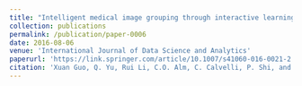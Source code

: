 ```yaml
---
title: "Intelligent medical image grouping through interactive learning"
collection: publications
permalink: /publication/paper-0006
date: 2016-08-06
venue: 'International Journal of Data Science and Analytics'
paperurl: 'https://link.springer.com/article/10.1007/s41060-016-0021-2'
citation: 'Xuan Guo, Q. Yu, Rui Li, C.O. Alm, C. Calvelli, P. Shi, and A.R. Haake. (2016). &quot;Intelligent medical image grouping through interactive learning.&quot; <i>International Journal of Data Science and Analytics</i>. 1(1).'
---
```


